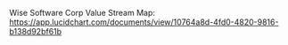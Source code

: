 Wise Software Corp Value Stream Map: https://app.lucidchart.com/documents/view/10764a8d-4fd0-4820-9816-b138d92bf61b  
